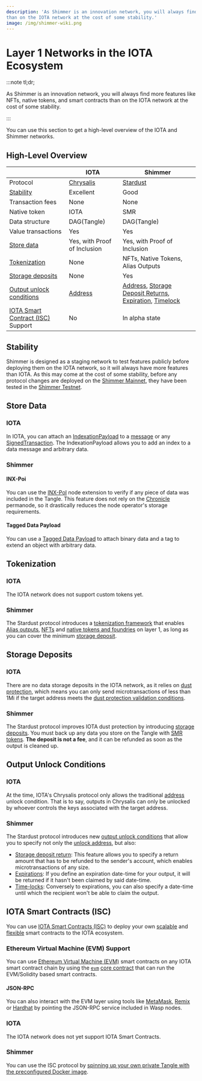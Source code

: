 ```yaml
---
description: 'As Shimmer is an innovation network, you will always find more features like NFTs, native tokens, and smart contracts
than on the IOTA network at the cost of some stability.'
image: /img/shimmer-wiki.png
---
```


# Layer 1 Networks in the IOTA Ecosystem

:::note tl;dr;

As Shimmer is an innovation network, you will always find more features like NFTs, native tokens, and smart contracts than on the IOTA network at the cost of some stability.

:::

You can use this section to get a high-level overview of the IOTA and Shimmer networks.

## High-Level Overview

|                                                                | IOTA                                                     | Shimmer                                                                                                                                                                                                                                                                           |
|----------------------------------------------------------------|----------------------------------------------------------|-----------------------------------------------------------------------------------------------------------------------------------------------------------------------------------------------------------------------------------------------------------------------------------|
| Protocol                                                       | [Chrysalis](https://wiki.iota.org/introduction/welcome/) | [Stardust](../what-is-stardust/what-is-stardust.md)                                                                                                                                                                                                                               |
| [Stability](#stability)                                        | Excellent                                                | Good                                                                                                                                                                                                                                                                              |
| Transaction fees                                               | None                                                     | None                                                                                                                                                                                                                                                                              |
| Native token                                                   | IOTA                                                     | SMR                                                                                                                                                                                                                                                                               |
| Data structure                                                 | DAG(Tangle)                                              | DAG(Tangle)                                                                                                                                                                                                                                                                       |
| Value transactions                                             | Yes                                                      | Yes                                                                                                                                                                                                                                                                               |
| [Store data](#store-data)                                      | Yes, with Proof of Inclusion                             | Yes, with Proof of Inclusion                                                                                                                                                                                                                                                      |
| [Tokenization](#tokenization)                                  | None                                                     | NFTs, Native Tokens, Alias Outputs                                                                                                                                                                                                                                                |
| [Storage deposits](#storage-deposits)                          | None                                                     | Yes                                                                                                                                                                                                                                                                               |
| [Output unlock conditions](#output-unlock-conditions)          | [Address](../what-is-stardust/unlock-conditions.md)      | [Address](../what-is-stardust/unlock-conditions.md), [Storage Deposit Returns](../what-is-stardust/unlock-conditions.md#storage-deposit-return), [Expiration](../what-is-stardust/unlock-conditions.md#expiration), [Timelock](../what-is-stardust/unlock-conditions.md#timelock) |
| [IOTA Smart Contract (ISC)](#iota-smart-contracts-isc) Support | No                                                       | In alpha state                                                                                                                                                                                                                                                                    |

## Stability

Shimmer is designed as a staging network to test features publicly before deploying them on the IOTA network, so it
will always have more features than IOTA. As this may come at the cost of some stability, before any protocol changes are deployed on the [Shimmer Mainnet](https://wiki.iota.org/shimmer/develop/endpoints/shimmer/), they have been tested
in the [Shimmer Testnet](https://wiki.iota.org/shimmer/develop/endpoints/testnet/).

## Store Data

### IOTA

In IOTA, you can attach
an [IndexationPayload](https://wiki.iota.org/iota.rs/explanations/messages_payloads_and_transactions/#indexationpayload)
to a [message](https://wiki.iota.org/iota.rs/explanations/messages_payloads_and_transactions/#messages) or
any [SignedTransaction](https://wiki.iota.org/iota.rs/explanations/messages_payloads_and_transactions/#signedtransaction).
The IndexationPayload allows you to add an index to a data message and arbitrary data.

### Shimmer

#### INX-Poi

You can use the [INX-PoI](https://wiki.iota.org/shimmer/inx-poi/welcome/) node extension to verify if any piece of data
was included in the Tangle. This feature does not rely on the [Chronicle](https://wiki.iota.org/shimmer/chronicle/welcome/)
permanode, so it drastically reduces the node operator's storage requirements.

#### Tagged Data Payload

You can use a [Tagged Data Payload](https://wiki.iota.org/shimmer/tips/tips/TIP-0023/) to attach binary data and a tag
to extend an object with arbitrary data.

## Tokenization

### IOTA

The IOTA network does not support custom tokens yet.

### Shimmer

The Stardust protocol introduces
a [tokenization framework](../what-is-stardust/tokenization.md)
that enables [Alias outputs](./../../develop/how-tos/alias/introduction.mdx),
[NFTs](./../../develop/how-tos/nft/introduction.mdx)
and [native tokens and foundries](./../../develop/how-tos/native-token/introduction.mdx)
on layer 1, as long as you can cover the
minimum [storage deposit](#storage-deposits).

## Storage Deposits

### IOTA

There are no data storage deposits in the IOTA network, as it relies on [dust protection](https://wiki.iota.org/introduction/reference/details/#dust-protection), which means you can only
send microtransactions of less than 1Mi if the target address meets the [dust protection validation conditions](https://wiki.iota.org/tips/tips/TIP-0015/#validation).

### Shimmer

The Stardust protocol improves IOTA dust protection by
introducing [storage deposits](../what-is-stardust/storage-deposit.md).
You must back up any data you store on the Tangle
with [SMR tokens](tokens-and-wallets.md#storage-deposits). **The
deposit is not a fee**, and it can be refunded as soon as the output is cleaned up.

## Output Unlock Conditions

### IOTA

At the time, IOTA's Chrysalis protocol only allows the
traditional [address](../what-is-stardust/unlock-conditions.md#address)
unlock condition. That is to say, outputs in Chrysalis can only be unlocked by whoever controls the keys associated with the target address.

### Shimmer

The Stardust protocol introduces
new [output unlock conditions](../what-is-stardust/unlock-conditions.md)
that allow you to specify not only
the [unlock address](../what-is-stardust/unlock-conditions.md#address),
but also:

- [Storage deposit return](../what-is-stardust/unlock-conditions.md#storage-deposit-return):
  This feature allows you to specify a return amount that has to be refunded to the sender's account, which enables
  microtransactions of any size.
- [Expirations](../what-is-stardust/unlock-conditions.md#expiration):
  If you define an expiration date-time for your output, it will be returned if it hasn't been claimed by said
  date-time.
- [Time-locks](../what-is-stardust/unlock-conditions.md#timelock):
  Conversely to expirations, you can also specify a date-time until which the recipient won't be able to claim the
  output.

## IOTA Smart Contracts (ISC)

You can use [IOTA Smart Contracts (ISC)](https://wiki.iota.org/shimmer/smart-contracts/overview/) to deploy your own
[scalable](https://wiki.iota.org/shimmer/smart-contracts/overview/#scaling-and-fees)
and [flexible](https://wiki.iota.org/shimmer/smart-contracts/overview/#flexibility) smart contracts to the
IOTA ecosystem.

### Ethereum Virtual Machine (EVM) Support

You can use [Ethereum Virtual Machine (EVM)](https://wiki.iota.org/shimmer/smart-contracts/guide/evm/introduction/)
smart contracts on any IOTA smart contract chain by using
the [`evm`](https://wiki.iota.org/shimmer/smart-contracts/guide/core_concepts/core_contracts/evm/) [core contract](https://wiki.iota.org/shimmer/smart-contracts/guide/core_concepts/core_contracts/overview/)
that can run the EVM/Solidity based smart contracts.

#### JSON-RPC

You can also interact with the EVM layer using tools
like [MetaMask](https://metamask.io/), [Remix](https://remix.ethereum.org/) or [Hardhat](https://hardhat.org/) by
pointing the JSON-RPC service included in Wasp nodes.

### IOTA

The IOTA network does not yet support IOTA Smart Contracts.

### Shimmer

You can use the ISC protocol
by [spinning up your own private Tangle with the preconfigured Docker image](https://github.com/iotaledger/wasp/tree/develop/tools/local-setup).
